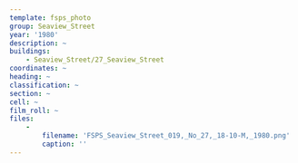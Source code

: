 ```yaml
---
template: fsps_photo
group: Seaview_Street
year: '1980'
description: ~
buildings:
    - Seaview_Street/27_Seaview_Street
coordinates: ~
heading: ~
classification: ~
section: ~
cell: ~
film_roll: ~
files:
    -
        filename: 'FSPS_Seaview_Street_019,_No_27,_18-10-M,_1980.png'
        caption: ''
---
```

